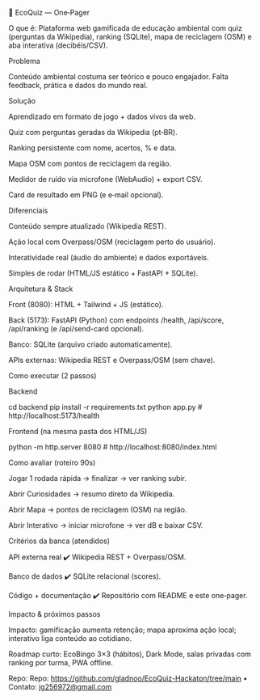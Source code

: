 🌱 EcoQuiz — One‑Pager

O que é: Plataforma web gamificada de educação ambiental com quiz (perguntas da Wikipedia), ranking (SQLite), mapa de reciclagem (OSM) e aba interativa (decibéis/CSV). 

Problema

Conteúdo ambiental costuma ser teórico e pouco engajador. Falta feedback, prática e dados do mundo real.

Solução

Aprendizado em formato de jogo + dados vivos da web.

Quiz com perguntas geradas da Wikipedia (pt‑BR).

Ranking persistente com nome, acertos, % e data.

Mapa OSM com pontos de reciclagem da região.

Medidor de ruído via microfone (WebAudio) + export CSV.

Card de resultado em PNG (e e‑mail opcional).

Diferenciais

Conteúdo sempre atualizado (Wikipedia REST).

Ação local com Overpass/OSM (reciclagem perto do usuário).

Interatividade real (áudio do ambiente) e dados exportáveis.

Simples de rodar (HTML/JS estático + FastAPI + SQLite).

Arquitetura & Stack

Front (8080): HTML + Tailwind + JS (estático).

Back (5173): FastAPI (Python) com endpoints /health, /api/score, /api/ranking (e /api/send-card opcional).

Banco: SQLite (arquivo criado automaticamente).

APIs externas: Wikipedia REST e Overpass/OSM (sem chave).

Como executar (2 passos)

Backend

cd backend
pip install -r requirements.txt
python app.py   # http://localhost:5173/health

Frontend (na mesma pasta dos HTML/JS)

python -m http.server 8080   # http://localhost:8080/index.html

Como avaliar (roteiro 90s)

Jogar 1 rodada rápida → finalizar → ver ranking subir.

Abrir Curiosidades → resumo direto da Wikipedia.

Abrir Mapa → pontos de reciclagem (OSM) na região.

Abrir Interativo → iniciar microfone → ver dB e baixar CSV.



Critérios da banca (atendidos)

API externa real ✔️ Wikipedia REST + Overpass/OSM.

Banco de dados ✔️ SQLite relacional (scores).

Código + documentação ✔️ Repositório com README e este one‑pager.

Impacto & próximos passos

Impacto: gamificação aumenta retenção; mapa aproxima ação local; interativo liga conteúdo ao cotidiano.

Roadmap curto: EcoBingo 3×3 (hábitos), Dark Mode, salas privadas com ranking por turma, PWA offline.

Repo: Repo: https://github.com/gladnoo/EcoQuiz-Hackaton/tree/main •  Contato: jg256972@gmail.com

